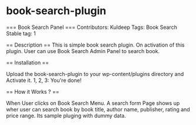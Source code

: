 # book-search-plugin

=== Book Search Panel ===
Contributors: Kuldeep
Tags: Book Search 
Stable tag: 1

== Description ==
This is simple book search plugin. On activation of this plugin. User can use Book Search Admin Panel to search book. 


== Installation ==

Upload the book-search-plugin to your wp-content/plugins directory and Activate it.
1, 2, 3: You're done!


== How it Works ? ==

When User clicks on Book Search Menu. A search form Page shows up wher user can search book by book title, author name, publisher, rating and price range. Its sample pluging with dummy data. 


